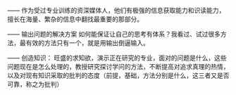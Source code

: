 ——
作为受过专业训练的资深媒体人，他们有极强的信息获取能力和识读能力，擅长在海量、繁杂的信息中翻找最重要的那部分。

——
输出问题的解决方案
如何能保证让自己的思考有体系？我看过、试过很多方法，最有效的方法只有一个，就是用输出倒逼输入。

——
创造知识：
旺盛的求知欲，演示正在研究的专业，面对的问题是什么，这些问题现在是怎么处理的，教授研究探讨学问的方法，不断提高对追求真理的热情，以及对现有知识采取的批判的态度（前提，基础，方法分别是什么，这三者又是否可靠，称之为批判）
